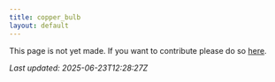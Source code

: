 ```yaml
---
title: copper_bulb
layout: default
---
```


This page is not yet made. If you want to contribute please do so [here](https://github.com/CrazyH2/Bigstone/blob/wiki/components/copper_bulb.md).

_Last updated: 2025-06-23T12:28:27Z_
